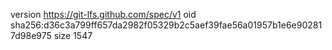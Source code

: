 version https://git-lfs.github.com/spec/v1
oid sha256:d36c3a799ff657da2982f05329b2c5aef39fae56a01957b1e6e902817d98e975
size 1547
